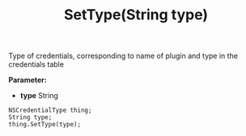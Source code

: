 ﻿---
uid: crmscript_ref_NSCredentialType_SetType
title: SetType(String type)
intellisense: NSCredentialType.SetType
keywords: NSCredentialType, GetType
so.topic: reference
---

Type of credentials, corresponding to name of plugin and type in the credentials table

**Parameter:** 
 - **type** String

```crmscript
NSCredentialType thing;
String type;
thing.SetType(type);
```

